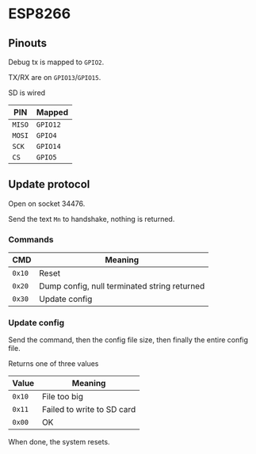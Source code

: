 # ESP8266

## Pinouts

Debug tx is mapped to `GPIO2`.

TX/RX are on `GPIO13`/`GPIO15`.

SD is wired

| PIN | Mapped |
| --- | ------ |
| `MISO` | `GPIO12` |
| `MOSI` | `GPIO4` |
| `SCK` | `GPIO14` |
| `CS`  | `GPIO5` |

## Update protocol

Open on socket 34476.

Send the text `Mn` to handshake, nothing is returned.

### Commands

| CMD | Meaning |
| --- | ------ |
| `0x10` | Reset |
| `0x20` | Dump config, null terminated string returned |
| `0x30` | Update config |

### Update config

Send the command, then the config file size, then finally the entire config file.

Returns one of three values

| Value | Meaning |
| --- | ------ |
| `0x10` | File too big |
| `0x11` | Failed to write to SD card |
| `0x00` | OK |

When done, the system resets.
